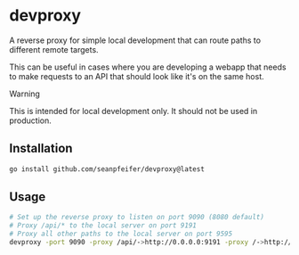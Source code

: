 # devproxy

A reverse proxy for simple local development that can route paths to different remote targets.

This can be useful in cases where you are developing a webapp that needs to make requests to an API that should look like it's on the same host.

> [!WARNING]
> This is intended for local development only. It should not be used in production.

## Installation

```sh
go install github.com/seanpfeifer/devproxy@latest
```

## Usage

```sh
# Set up the reverse proxy to listen on port 9090 (8080 default)
# Proxy /api/* to the local server on port 9191
# Proxy all other paths to the local server on port 9595
devproxy -port 9090 -proxy /api/->http://0.0.0.0:9191 -proxy /->http://0.0.0.0:9595
```
